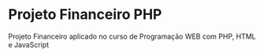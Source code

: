 # Projeto Financeiro PHP

Projeto Financeiro aplicado no curso de Programação WEB com PHP, HTML e JavaScript

